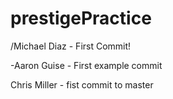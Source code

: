 # prestigePractice



/Michael Diaz - First Commit!

-Aaron Guise - First example commit

Chris Miller - fist commit to master
